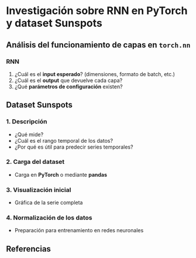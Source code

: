 # Investigación sobre RNN en PyTorch y dataset Sunspots

## Análisis del funcionamiento de capas en `torch.nn`

### RNN

1. ¿Cuál es el **input esperado**? (dimensiones, formato de batch, etc.)
2. ¿Cuál es el **output** que devuelve cada capa?
3. ¿Qué **parámetros de configuración** existen?  

## Dataset Sunspots

### 1. Descripción

- ¿Qué mide?
- ¿Cuál es el rango temporal de los datos?
- ¿Por qué es útil para predecir series temporales?

### 2. Carga del dataset

- Carga en **PyTorch** o mediante **pandas**

### 3. Visualización inicial

- Gráfica de la serie completa

### 4. Normalización de los datos

- Preparación para entrenamiento en redes neuronales

## Referencias

